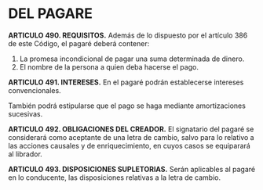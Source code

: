 # DEL PAGARE

__ARTICULO 490. REQUISITOS.__ Además de lo dispuesto por el artículo 386 de este Código, el
pagaré deberá contener:

1. La promesa incondicional de pagar una suma determinada de dinero.
2. El nombre de la persona a quien deba hacerse el pago.

__ARTICULO 491. INTERESES.__ En el pagaré podrán establecerse intereses convencionales.

También podrá estipularse que el pago se haga mediante amortizaciones sucesivas.

__ARTICULO 492. OBLIGACIONES DEL CREADOR.__ El signatario del pagaré se considerará como
aceptante de una letra de cambio, salvo para lo relativo a las acciones causales y de
enriquecimiento, en cuyos casos se equiparará al librador.

__ARTICULO 493. DISPOSICIONES SUPLETORIAS.__ Serán aplicables al pagaré en lo conducente,
las disposiciones relativas a la letra de cambio.